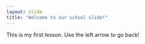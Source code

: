 ```yaml
---
layout: slide
title: "Welcome to our school slide!"
---
```

This is my first lesson.
Use the left arrow to go back!
